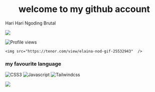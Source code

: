 
<h1 align="center"> welcome to my github account </h1>

<p> Hari Hari Ngoding Brutal </p>

  <img src="https://github-readme-stats.vercel.app/api?username=fadilkun45&show_icons=true&include_all_commits=true&theme=monokai"  />
  
  ![Profile views](https://komarev.com/ghpvc/?username=fadilkun45&color=brightgreen)
  
    <img src="https://tenor.com/view/elaina-nod-gif-25532943"  /> 
  

### my favourite language

![CSS3](https://img.shields.io/badge/-CSS-254bdd?style=flat-square&logo=css3&logoColor=white)
![Javascript](https://img.shields.io/badge/-Javascript-efd81d?style=flat-square&logo=Javascript&logoColor=black)
![Tailwindcss](https://img.shields.io/badge/-Tailwindcss-3490dc?style=flat-square&logo=tailwindcss&logoColor=black)

<img align="center" src="https://activity-graph.herokuapp.com/graph?username=fadilkun45&theme=react-dark" />



<!-- ![221177248_130420295928381_8606281469592495961_n](https://user-images.githubusercontent.com/59074036/133109621-20746302-13a0-4f44-868d-9061f06d4607.jpg) -->

<!--
**fadilkun45/fadilkun45** is a ✨ _special_ ✨ repository because its `README.md` (this file) appears on your GitHub profile.

Here are some ideas to get you started:

- 🔭 I’m currently working on ...
- 🌱 I’m currently learning ...
- 👯 I’m looking to collaborate on ...
- 🤔 I’m looking for help with ...
- 💬 Ask me about ...
- 📫 How to reach me: ...
- 😄 Pronouns: ...
- ⚡ Fun fact: ...
-->
